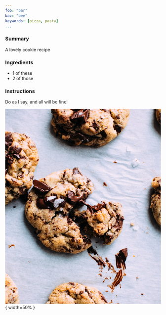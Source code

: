 ```yaml
---
foo: "bar"
baz: "bee"
keywords: [pizza, pasta]
...
```


### Summary

A lovely cookie recipe

### Ingredients

- 1 of these
- 2 of those

### Instructions

Do as I say, and all will be fine!

![](img/cookie.webp){ width=50% }

